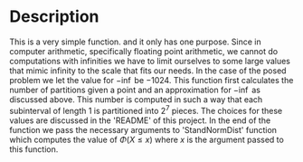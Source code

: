 # Description
This is a very simple function. and it only has one purpose. Since in computer arithmetic,
specifically floating point arithmetic, we cannot do computations with infinities we have to limit
ourselves to some large values that mimic infinity to the scale that fits our needs. In the case of
the posed problem we let the value for $-\inf$ be $-1024$.
This function first calculates the number of partitions given a point and an approximation for
$-\inf$ as discussed above. This number is computed in such a way that each subinterval of length 1
is partitioned into $2^7$ pieces. The choices for these values are discussed in the 'README' of this
project.
In the end of the function we pass the necessary arguments to 'StandNormDist' function which computes
the value of $\Phi(X \le x)$ where $x$ is the argument passed to this function.
